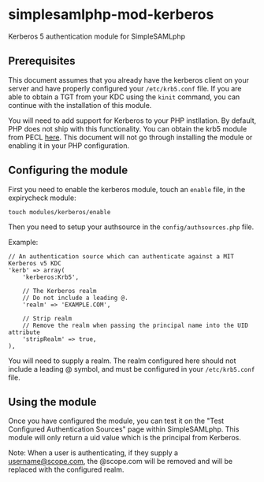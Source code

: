 simplesamlphp-mod-kerberos
==========================
Kerberos 5 authentication module for SimpleSAMLphp

Prerequisites
-------------
This document assumes that you already have the kerberos client on your server and have properly configured your `/etc/krb5.conf` file. If you are able to obtain a TGT from your KDC using the `kinit` command, you can continue with the installation of this module.

You will need to add support for Kerberos to your PHP instllation. By default, PHP does not ship with this functionality. You can obtain the krb5 module from PECL [here](https://pecl.php.net/package/krb5). This document will not go through installing the module or enabling it in your PHP configuration.

Configuring the module
----------------------

First you need to enable the kerberos module, touch an `enable` file, in the
expirycheck module:

    touch modules/kerberos/enable

Then you need to setup your authsource in the `config/authsources.php` file.

Example:

    // An authentication source which can authenticate against a MIT Kerberos v5 KDC
    'kerb' => array(
        'kerberos:Krb5',

        // The Kerberos realm
        // Do not include a leading @.
        'realm' => 'EXAMPLE.COM',
        
        // Strip realm
        // Remove the realm when passing the principal name into the UID attribute
        'stripRealm' => true,
    ),


You will need to supply a realm. The realm configured here should not include a leading @ symbol, and must be configured in your `/etc/krb5.conf` file.

Using the module
----------------
Once you have configured the module, you can test it on the "Test Configured Authentication Sources" page within SimpleSAMLphp. This module will only return a uid value which is the principal from Kerberos.

Note: When a user is authenticating, if they supply a username@scope.com, the @scope.com will be removed and will be replaced with the configured realm.

